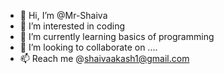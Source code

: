 - 👋 Hi, I’m @Mr-Shaiva
- 👀 I’m interested in coding
- 🌱 I’m currently learning basics of programming
- 💞️ I’m looking to collaborate on ....
- 📫 Reach me @shaivaakash1@gmail.com


<!---
Mr-Shaiva/Mr-Shaiva is a ✨ special ✨ repository because its `README.md` (this file) appears on your GitHub profile.
You can click the Preview link to take a look at your changes.
--->
